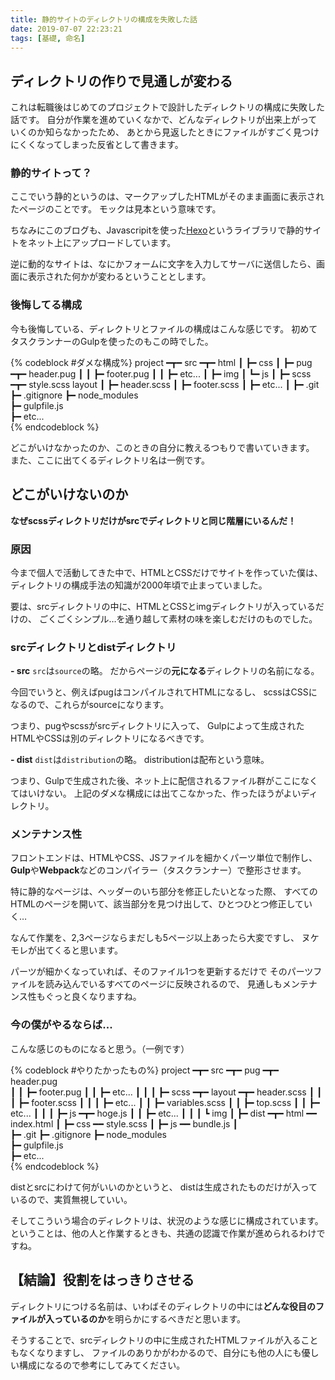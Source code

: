 ```yaml
---
title: 静的サイトのディレクトリの構成を失敗した話
date: 2019-07-07 22:23:21
tags: [基礎, 命名]
---
```


## ディレクトリの作りで見通しが変わる
これは転職後はじめてのプロジェクトで設計したディレクトリの構成に失敗した話です。
自分が作業を進めていくなかで、どんなディレクトリが出来上がっていくのか知らなかったため、
あとから見返したときにファイルがすごく見つけにくくなってしまった反省として書きます。

<!-- toc -->

### 静的サイトって？
ここでいう静的というのは、マークアップしたHTMLがそのまま画面に表示されたページのことです。
モックは見本という意味です。

ちなみにこのブログも、Javascripitを使った[Hexo](https://hexo.io/)というライブラリで静的サイトをネット上にアップロードしています。

逆に動的なサイトは、なにかフォームに文字を入力してサーバに送信したら、画面に表示された何かが変わるということとします。

### 後悔してる構成
今も後悔している、ディレクトリとファイルの構成はこんな感じです。
初めてタスクランナーのGulpを使ったのもこの時でした。

{% codeblock #ダメな構成%}
project ━┳━ src ━┳━ html
         ┃       ┣━ css
         ┃       ┣━ pug ━┳━ header.pug
         ┃       ┃       ┣━ footer.pug
         ┃       ┃       ┣━ etc...
         ┃       ┣━ img
         ┃       ┗━ js
         ┃
         ┣━ scss ━┳━ style.scss layout
         ┃        ┣━ header.scss
         ┃        ┣━ footer.scss
         ┃        ┣━ etc...
         ┃ 
         ┣━ .git
         ┣━ .gitignore
         ┣━ node_modules       
         ┣━ gulpfile.js       
         ┣━ etc...       
{% endcodeblock %}


どこがいけなかったのか、このときの自分に教えるつもりで書いていきます。
また、ここに出てくるディレクトリ名は一例です。


## どこがいけないのか

**なぜscssディレクトリだけがsrcでディレクトリと同じ階層にいるんだ！**

### 原因
今まで個人で活動してきた中で、HTMLとCSSだけでサイトを作っていた僕は、
ディレクトリの構成手法の知識が2000年頃で止まっていました。

要は、srcディレクトリの中に、HTMLとCSSとimgディレクトリが入っているだけの、
ごくごくシンプル…を通り越して素材の味を楽しむだけのものでした。

### srcディレクトリとdistディレクトリ
**- src**
`src`は`source`の略。
だからページの**元になる**ディレクトリの名前になる。

今回でいうと、例えばpugはコンパイルされてHTMLになるし、
scssはCSSになるので、これらがsourceになります。

つまり、pugやscssがsrcディレクトリに入って、
Gulpによって生成されたHTMLやCSSは別のディレクトリになるべきです。

**- dist**
`dist`は`distribution`の略。
distributionは配布という意味。

つまり、Gulpで生成された後、ネット上に配信されるファイル群がここになくてはいけない。
上記のダメな構成には出てこなかった、作ったほうがよいディレクトリ。


### メンテナンス性
フロントエンドは、HTMLやCSS、JSファイルを細かくパーツ単位で制作し、
**Gulp**や**Webpack**などのコンパイラー（タスクランナー）で整形させます。

特に静的なページは、ヘッダーのいち部分を修正したいとなった際、
すべてのHTMLのページを開いて、該当部分を見つけ出して、ひとつひとつ修正していく…

なんて作業を、2,3ページならまだしも5ページ以上あったら大変ですし、
ヌケモレが出てくると思います。

パーツが細かくなっていれば、そのファイル1つを更新するだけで
そのパーツファイルを読み込んでいるすべてのページに反映されるので、
見通しもメンテナンス性もぐっと良くなりますね。



### 今の僕がやるならば...
こんな感じのものになると思う。（一例です）

{% codeblock #やりたかったもの%}
project ━┳━ src ━┳━ pug ━┳━ header.pug    
         ┃       ┃       ┣━ footer.pug
         ┃       ┃       ┣━ etc...
         ┃       ┃
         ┃       ┣━ scss ━┳━ layout ━┳━ header.scss
         ┃       ┃        ┃          ┣━ footer.scss
         ┃       ┃        ┃          ┣━ etc...
         ┃       ┃        ┣━ variables.scss
         ┃       ┃        ┣━ top.scss
         ┃       ┃        ┣━ etc...
         ┃       ┃
         ┃       ┣━ js  ━┳━ hoge.js
         ┃       ┃       ┣━ etc...
         ┃       ┃
         ┃       ┗ img
         ┃
         ┣━ dist ━┳━ html ━━ index.html
         ┃        ┣━ css ━━ style.scss
         ┃        ┣━ js ━━ bundle.js
         ┃        
         ┣━ .git
         ┣━ .gitignore
         ┣━ node_modules       
         ┣━ gulpfile.js       
         ┣━ etc...       
{% endcodeblock %}

distとsrcにわけて何がいいのかというと、
distは生成されたものだけが入っているので、実質無視していい。

そしてこういう場合のディレクトリは、状況のような感じに構成されています。
ということは、他の人と作業するときも、共通の認識で作業が進められるわけですね。


## 【結論】役割をはっきりさせる
ディレクトリにつける名前は、いわばそのディレクトリの中には**どんな役目のファイルが入っているのか**を明らかにするべきだと思います。

そうすることで、srcディレクトリの中に生成されたHTMLファイルが入ることもなくなりますし、
ファイルのありかがわかるので、自分にも他の人にも優しい構成になるので参考にしてみてください。